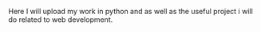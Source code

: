 Here I will upload my work in python and as well as the useful project i will do related to web development.
